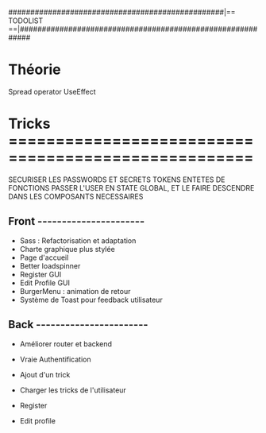 #################################################|== TODOLIST ==|###########################################################
# Théorie
Spread operator
UseEffect

# Tricks ====================================================
SECURISER LES PASSWORDS ET SECRETS TOKENS
ENTETES DE FONCTIONS
PASSER L'USER EN STATE GLOBAL, ET LE FAIRE DESCENDRE DANS LES COMPOSANTS NECESSAIRES

## Front ----------------------
- Sass : Refactorisation et adaptation
- Charte graphique plus stylée
- Page d'accueil
- Better loadspinner
- Register GUI
- Edit Profile GUI
- BurgerMenu : animation de retour
- Système de Toast pour feedback utilisateur

## Back -----------------------
- Améliorer router et backend

- Vraie Authentification
- Ajout d'un trick
- Charger les tricks de l'utilisateur
- Register
- Edit profile
